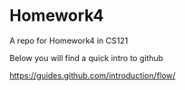 # Homework4
A repo for Homework4 in CS121

Below you will find a quick intro to github

https://guides.github.com/introduction/flow/
